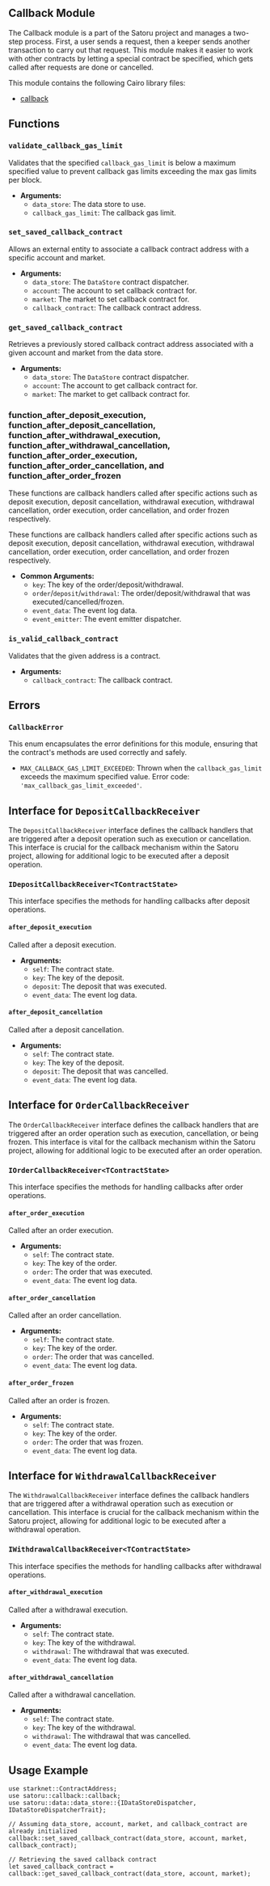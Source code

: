 ## Callback Module

The Callback module is a part of the Satoru project and manages a two-step process. First, a user sends a request, then a keeper sends another transaction to carry out that request. This module makes it easier to work with other contracts by letting a special contract be specified, which gets called after requests are done or cancelled.

This module contains the following Cairo library files:

- [callback](https://github.com/keep-starknet-strange/satoru/tree/main/src/callback)

## Functions

### `validate_callback_gas_limit`
Validates that the specified `callback_gas_limit` is below a maximum specified value to prevent callback gas limits exceeding the max gas limits per block.

- **Arguments:**
  - `data_store`: The data store to use.
  - `callback_gas_limit`: The callback gas limit.

### `set_saved_callback_contract`
Allows an external entity to associate a callback contract address with a specific account and market.

- **Arguments:**
  - `data_store`: The `DataStore` contract dispatcher.
  - `account`: The account to set callback contract for.
  - `market`: The market to set callback contract for.
  - `callback_contract`: The callback contract address.

### `get_saved_callback_contract`
Retrieves a previously stored callback contract address associated with a given account and market from the data store.

- **Arguments:**
  - `data_store`: The `DataStore` contract dispatcher.
  - `account`: The account to get callback contract for.
  - `market`: The market to get callback contract for.

### function_after_deposit_execution, function_after_deposit_cancellation, function_after_withdrawal_execution, function_after_withdrawal_cancellation, function_after_order_execution, function_after_order_cancellation, and function_after_order_frozen
These functions are callback handlers called after specific actions such as deposit execution, deposit cancellation, withdrawal execution, withdrawal cancellation, order execution, order cancellation, and order frozen respectively.

These functions are callback handlers called after specific actions such as deposit execution, deposit cancellation, withdrawal execution, withdrawal cancellation, order execution, order cancellation, and order frozen respectively.

- **Common Arguments:**
  - `key`: The key of the order/deposit/withdrawal.
  - `order`/`deposit`/`withdrawal`: The order/deposit/withdrawal that was executed/cancelled/frozen.
  - `event_data`: The event log data.
  - `event_emitter`: The event emitter dispatcher.

### `is_valid_callback_contract`
Validates that the given address is a contract.

- **Arguments:**
  - `callback_contract`: The callback contract.

## Errors

### `CallbackError`
This enum encapsulates the error definitions for this module, ensuring that the contract's methods are used correctly and safely.

- `MAX_CALLBACK_GAS_LIMIT_EXCEEDED`: Thrown when the `callback_gas_limit` exceeds the maximum specified value. Error code: `'max_callback_gas_limit_exceeded'`.

## Interface for `DepositCallbackReceiver`

The `DepositCallbackReceiver` interface defines the callback handlers that are triggered after a deposit operation such as execution or cancellation. This interface is crucial for the callback mechanism within the Satoru project, allowing for additional logic to be executed after a deposit operation.

### `IDepositCallbackReceiver<TContractState>`

This interface specifies the methods for handling callbacks after deposit operations.

#### `after_deposit_execution`

Called after a deposit execution.

- **Arguments:**
  - `self`: The contract state.
  - `key`: The key of the deposit.
  - `deposit`: The deposit that was executed.
  - `event_data`: The event log data.

#### `after_deposit_cancellation`

Called after a deposit cancellation.

- **Arguments:**
  - `self`: The contract state.
  - `key`: The key of the deposit.
  - `deposit`: The deposit that was cancelled.
  - `event_data`: The event log data.

## Interface for `OrderCallbackReceiver`

The `OrderCallbackReceiver` interface defines the callback handlers that are triggered after an order operation such as execution, cancellation, or being frozen. This interface is vital for the callback mechanism within the Satoru project, allowing for additional logic to be executed after an order operation.

### `IOrderCallbackReceiver<TContractState>`
This interface specifies the methods for handling callbacks after order operations.

#### `after_order_execution`
Called after an order execution.

- **Arguments:**
  - `self`: The contract state.
  - `key`: The key of the order.
  - `order`: The order that was executed.
  - `event_data`: The event log data.

#### `after_order_cancellation`
Called after an order cancellation.

- **Arguments:**
  - `self`: The contract state.
  - `key`: The key of the order.
  - `order`: The order that was cancelled.
  - `event_data`: The event log data.

#### `after_order_frozen`
Called after an order is frozen.

- **Arguments:**
  - `self`: The contract state.
  - `key`: The key of the order.
  - `order`: The order that was frozen.
  - `event_data`: The event log data.

## Interface for `WithdrawalCallbackReceiver`

The `WithdrawalCallbackReceiver` interface defines the callback handlers that are triggered after a withdrawal operation such as execution or cancellation. This interface is crucial for the callback mechanism within the Satoru project, allowing for additional logic to be executed after a withdrawal operation.

### `IWithdrawalCallbackReceiver<TContractState>`
This interface specifies the methods for handling callbacks after withdrawal operations.

#### `after_withdrawal_execution`
Called after a withdrawal execution.

- **Arguments:**
  - `self`: The contract state.
  - `key`: The key of the withdrawal.
  - `withdrawal`: The withdrawal that was executed.
  - `event_data`: The event log data.

#### `after_withdrawal_cancellation`
Called after a withdrawal cancellation.

- **Arguments:**
  - `self`: The contract state.
  - `key`: The key of the withdrawal.
  - `withdrawal`: The withdrawal that was cancelled.
  - `event_data`: The event log data.

## Usage Example

```cairo
use starknet::ContractAddress;
use satoru::callback::callback;
use satoru::data::data_store::{IDataStoreDispatcher, IDataStoreDispatcherTrait};

// Assuming data_store, account, market, and callback_contract are already initialized
callback::set_saved_callback_contract(data_store, account, market, callback_contract);

// Retrieving the saved callback contract
let saved_callback_contract = callback::get_saved_callback_contract(data_store, account, market);